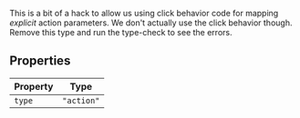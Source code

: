 This is a bit of a hack to allow us using click behavior code
for mapping _explicit_ action parameters. We don't actually use the click behavior though.
Remove this type and run the type-check to see the errors.

## Properties

| Property                 | Type       |
| ------------------------ | ---------- |
| <a id="type"></a> `type` | `"action"` |
